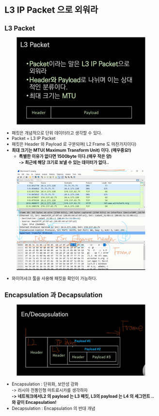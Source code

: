 # L3 IP Packet 으로 외워라

## L3 Packet

<figure><img src="../../../../.gitbook/assets/image (2) (1) (1) (1) (1) (1).png" alt=""><figcaption></figcaption></figure>

* 패킷은 개념적으로 단위 데이터라고 생각할 수 있다.
* Packet = L3 IP Packet
* 패킷은 Header 와 Payload 로 구분되며( L2 Frame 도 마찬가지이다)
* **최대 크기는 MTU( Maximum Transform Unit) 이다. (매우중요!)**
  * **특별한 이유가 없다면 1500byte 이다.(매우 작은 양)**\
    **-> 최근에 해당 크기로 보낼 수 있는 데이터가 없다..**

<figure><img src="../../../../.gitbook/assets/image (3) (1) (1) (1) (1) (1).png" alt=""><figcaption></figcaption></figure>

* 와이어샤크 툴을 사용해 패킷을 확인이 가능하다.

## Encapsulation 과 Decapsulation

<figure><img src="../../../../.gitbook/assets/image (5) (1) (1) (1) (1).png" alt=""><figcaption></figcaption></figure>

* Encapsulation : 단위화, 보안성 강화\
  \-> 러시아 전통인형 마트료시카를 생각하자\
  **-> 네트워크에서L2 의 payload 는 L3 패킷, L3의 payload 는 L4 의 세그먼트 .. 와 같이 Encapsulation!**
* Decapsulation : Encapsulation 의 반대 개념
